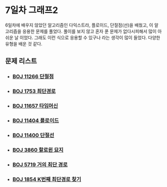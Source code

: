 # 7일차 그래프2

6일차에 배우지 않았던 알고리즘인 다익스트라, 플로이드, 단절점(선)을 배웠고, 이 알고리즘을 응용한 문제를 풀었다. 풀이를 보지 않고 혼자 푼 문제가 없다시피해서 많이 아쉬운 날 이었다. 그래도 이런 식으로 응용할 수 있구나 라는 생각이 많이 들었다. 다양한 유형을 배운 것 같다.



## 문제 리스트

- ### [BOJ 11266 단절점](https://github.com/jungtaeyong/alstudy2/blob/ty/SDS/SDS%20알고리즘%20특강/baekjoon%2011266%20단절점.cpp)

- ### [BOJ 1753 최단경로](https://github.com/jungtaeyong/alstudy2/blob/ty/SDS/SDS%20알고리즘%20특강/baekjoon%201753%20최단경로.cpp)

- ### [BOJ 11657 타임머신](https://github.com/jungtaeyong/alstudy2/blob/ty/SDS/SDS%20알고리즘%20특강/baekjoon%2011657%20타임머신.cpp)

- ### [BOJ 11404 플로이드](https://github.com/jungtaeyong/alstudy2/blob/ty/SDS/SDS%20알고리즘%20특강/baekjoon%2011404%20플로이드.cpp)

- ### [BOJ 11400 단절선](https://github.com/jungtaeyong/alstudy2/blob/ty/SDS/SDS%20알고리즘%20특강/baekjoon%2011400%20단절선.cpp)

- ### [BOJ 3860 할로윈 묘지](https://github.com/jungtaeyong/alstudy2/blob/ty/SDS/SDS%20알고리즘%20특강/baekjoon%203860%20할로윈%20묘지.cpp)

- ### [BOJ 5719 거의 최단 경로](https://github.com/jungtaeyong/alstudy2/blob/ty/SDS/SDS%20알고리즘%20특강/baekjoon%205719%20거의%20최단%20경로.cpp)

- ### [BOJ 1854 K번째 최단경로 찾기](https://github.com/jungtaeyong/alstudy2/blob/ty/SDS/SDS%20알고리즘%20특강/baekjoon%201854%20K번째%20최단경로%20찾기.cpp)



